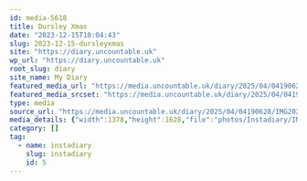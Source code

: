 ```yaml
---
id: media-5618
title: Dursley Xmas
date: "2023-12-15T10:04:43"
slug: 2023-12-15-dursleyxmas
site: "https://diary.uncountable.uk"
wp_url: "https://diary.uncountable.uk"
root_slug: diary
site_name: My Diary
featured_media_url: "https://media.uncountable.uk/diary/2025/04/04190628/IMG20231215100443-edited.webp"
featured_media_srcset: "https://media.uncountable.uk/diary/2025/04/04190628/IMG20231215100443-edited-254x300.webp 254w, https://media.uncountable.uk/diary/2025/04/04190628/IMG20231215100443-edited-867x1024.webp 867w, https://media.uncountable.uk/diary/2025/04/04190628/IMG20231215100443-edited-150x150.webp 150w, https://media.uncountable.uk/diary/2025/04/04190628/IMG20231215100443-edited-542x640.webp 542w, https://media.uncountable.uk/diary/2025/04/04190628/IMG20231215100443-edited.webp 1378w"
type: media
source_url: "https://media.uncountable.uk/diary/2025/04/04190628/IMG20231215100443-edited.webp"
media_details: {"width":1378,"height":1628,"file":"photos/Instadiary/IMG20231215100443-edited.webp","filesize":176828,"sizes":{"medium":{"file":"IMG20231215100443-edited-254x300.webp","width":254,"height":300,"filesize":17024,"mime_type":"image/webp","source_url":"https://media.uncountable.uk/diary/2025/04/04190628/IMG20231215100443-edited-254x300.webp"},"large":{"file":"IMG20231215100443-edited-867x1024.webp","width":867,"height":1024,"filesize":115792,"mime_type":"image/webp","source_url":"https://media.uncountable.uk/diary/2025/04/04190628/IMG20231215100443-edited-867x1024.webp"},"thumbnail":{"file":"IMG20231215100443-edited-150x150.webp","width":150,"height":150,"filesize":6528,"mime_type":"image/webp","source_url":"https://media.uncountable.uk/diary/2025/04/04190628/IMG20231215100443-edited-150x150.webp"},"mobwidth":{"file":"IMG20231215100443-edited-542x640.webp","width":542,"height":640,"filesize":60784,"mime_type":"image/webp","source_url":"https://media.uncountable.uk/diary/2025/04/04190628/IMG20231215100443-edited-542x640.webp"},"full":{"file":"IMG20231215100443-edited.webp","width":1378,"height":1628,"mime_type":"image/webp","source_url":"https://media.uncountable.uk/diary/2025/04/04190628/IMG20231215100443-edited.webp"}},"image_meta":{"aperture":"0","credit":"","camera":"","caption":"","created_timestamp":"0","copyright":"","focal_length":"0","iso":"0","shutter_speed":"0","title":"","orientation":"0","keywords":[]}}
category: []
tag:
  - name: instadiary
    slug: instadiary
    id: 5
---
```


